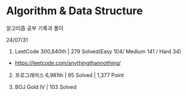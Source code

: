 # Algorithm & Data Structure

알고리즘 공부 기록과 풀이

24/07/31

1. LeetCode 300,840th | 279 Solved(Easy 104/ Medium 141 / Hard 34)
- https://leetcode.com/anythingthannothing/

2. 프로그래머스 6,981th | 95 Solved | 1,377 Point

3. BOJ Gold IV | 103 Solved
